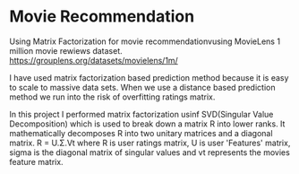 # Movie Recommendation
Using Matrix Factorization for movie recommendationvusing MovieLens 1 million movie rewiews dataset. https://grouplens.org/datasets/movielens/1m/

I have used matrix factorization based prediction method because it is easy to scale to massive data sets. When we use a distance based prediction method we run into the risk of overfitting ratings matrix. 

In this project I performed matrix factorization usinf SVD(Singular Value Decomposition) which is used to break down a matrix R into lower ranks. It mathematically decomposes R into two unitary matrices and a diagonal matrix. R = U.Σ.Vt where R is user ratings matrix, U is user 'Features' matrix, sigma is the diagonal matrix of singular values and vt represents the movies feature matrix.
